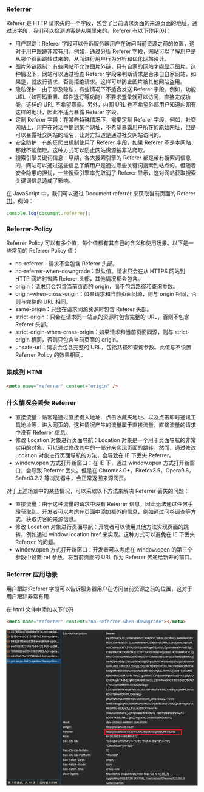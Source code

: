 ### Referrer

Referer 是 HTTP 请求头的一个字段，包含了当前请求页面的来源页面的地址，通过该字段，我们可以检测访客是从哪里来的。Referer 有以下作用[[6]](https://juejin.cn/post/6844903892170309640)：

- 用户跟踪：Referer 字段可以告诉服务器用户在访问当前资源之前的位置，这对于用户跟踪非常有用。例如，通过分析 Referer 字段，网站可以了解用户是从哪个页面跳转过来的，从而进行用户行为分析和优化网站设计。
- 图片外链限制：有些网站不允许图片外链，只有自家的网站才能显示图片。这种情况下，网站可以通过检查 Referer 字段来判断请求是否来自自家网站，如果是，就放行请求，否则拒绝请求。这样可以防止图片被其他网站盗用。
- 隐私保护：由于涉及隐私，有些情况下不适合发送 Referer 字段。例如，功能 URL（如密码重置、邮件退订等功能）不要求登录就可以访问，直接完成功能，这样的 URL 不希望暴露。另外，内网 URL 也不希望外部用户知道内网有这样的地址，因此不适合暴露 Referer 字段。
- 定制 Referer 字段：在某些特殊情况下，需要定制 Referer 字段。例如，社交网站上，用户在对话中提到某个网址，不希望暴露用户所在的原始网址，但是可以暴露社交网站的域名，让对方知道是通过社交网站访问的。
- 安全防护：有的反爬虫机制使用了 Referer 字段，如果 Referer 不是本网站，那就不能爬取。这种方式可以防止网站资源被非法爬取。
- 搜索引擎关键词信息：早期，各大搜索引擎的 Referer 都是带有搜索词信息的，网站可以通过这些信息了解用户是通过哪些关键词搜索到站点的。但随着安全隐患的担忧，一些搜索引擎率先取消了 Referer 显示，这对网站获取搜索关键词信息造成了影响。

在 JavaScript 中，我们可以通过 Document.referrer 来获取当前页面的 Referer [[1]](https://developer.mozilla.org/zh-CN/docs/Web/API/Document/referrer)。例如：

```javascript
console.log(document.referrer);
```

### Referrer-Policy

Referrer Policy 可以有多个值，每个值都有其自己的含义和使用场景。以下是一些常见的 Referrer Policy 值：[](https://developer.mozilla.org/zh-CN/docs/Web/HTTP/Headers/Referrer-Policy)

- no-referrer：请求不会包含 Referer 头部。
- no-referrer-when-downgrade：默认值。请求只会在从 HTTPS 网站到 HTTP 网站时省略 Referer 头部，其他情况都会包含。
- origin：请求只会包含当前页面的 origin，而不包含路径和查询参数。
- origin-when-cross-origin：如果请求和当前页面同源，则与 origin 相同，否则与完整的 URL 相同。
- same-origin：只会在请求同源资源时包含 Referer 头部。
- strict-origin：只会在请求同一站点的资源时包含完整的 URL，否则不包含 Referer 头部。
- strict-origin-when-cross-origin：如果请求和当前页面同源，则与 strict-origin 相同，否则只包含当前页面的 origin。
- unsafe-url：请求会包含完整的 URL，包括路径和查询参数。此值与不设置 Referrer Policy 的效果相同。

### 集成到 HTMl

```html
<meta name="referrer" content="origin" />
```

### 什么情况会丢失 Referrer

- 直接流量：访客是通过直接键入地址、点击收藏夹地址、以及点击即时通讯工具地址等，进入网页的，这种情况产生的流量属于直接流量，直接流量的请求中没有 Referrer 信息。
- 修改 Location 对象进行页面导航：Location 对象是一个用于页面导航的非常实用的对象，可以通过修改其中的一部分来实现页面的跳转。然而，通过修改 Location 对象进行页面导航的方法，会导致在 IE 下丢失 Referrer。
- window.open 方式打开新窗口：在 IE 下，通过 window.open 方式打开新窗口，会导致 Referrer 丢失。但是在 Chrome3.0+，Firefox3.5，Opera9.6，Safari3.2.2 等浏览器中，会正常返回来源网页。

对于上述场景中的某些情况，可以采取以下方法来解决 Referrer 丢失的问题：

- 直接流量：由于这种流量的请求中没有 Referrer 信息，因此无法通过任何手段获取到。开发者可以考虑在页面中添加额外的信息，例如通过问卷调查等方式，获取访客的来源信息。
- 修改 Location 对象进行页面导航：开发者可以使用其他方法实现页面的跳转，例如通过 window.location.href 来实现。这种方式可以避免在 IE 下丢失 Referrer 的问题。
- window.open 方式打开新窗口：开发者可以考虑在 window.open 的第三个参数中设置 ref 参数，将当前页面的 URL 作为 Referrer 传递给新开的窗口。

### Referrer 应用场景

用户跟踪:Referer 字段可以告诉服务器用户在访问当前资源之前的位置，这对于用户跟踪非常有用.

在 html 文件中添加以下代码

```html
<meta name="referrer" content="no-referrer-when-downgrade"></meta>
```

![alt text](image.png)
